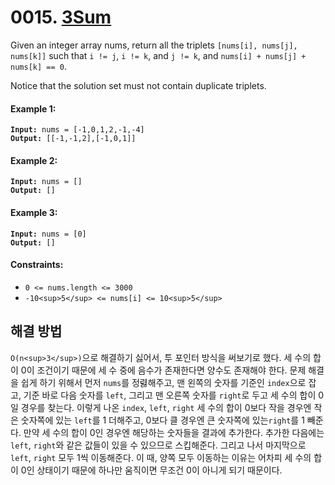# 0015. [3Sum](https://leetcode.com/problems/3sum/)

Given an integer array nums, return all the triplets `[nums[i], nums[j], nums[k]]` such that `i != j`, `i != k`, and `j != k`, and `nums[i] + nums[j] + nums[k] == 0`.

Notice that the solution set must not contain duplicate triplets.

#### Example 1:

<pre><code><strong>Input:</strong> nums = [-1,0,1,2,-1,-4]
<strong>Output:</strong> [[-1,-1,2],[-1,0,1]]</code></pre>

#### Example 2:

<pre><code><strong>Input:</strong> nums = []
<strong>Output:</strong> []</code></pre>

#### Example 3:

<pre><code><strong>Input:</strong> nums = [0]
<strong>Output:</strong> []</code></pre>

#### Constraints:

- `0 <= nums.length <= 3000`
- `-10<sup>5</sup> <= nums[i] <= 10<sup>5</sup>`

## 해결 방법

`O(n<sup>3</sup>)`으로 해결하기 싫어서, 투 포인터 방식을 써보기로 했다. 세 수의 합이 0이 조건이기 때문에 세 수 중에 음수가 존재한다면 양수도 존재해야 한다. 문제 해결을 쉽게 하기 위해서 먼저 `nums`를 정렳해주고, 맨 왼쪽의 숫자를 기준인 `index`으로 잡고, 기준 바로 다음 숫자를 `left`, 그리고 맨 오른쪽 숫자를 `right`로 두고 세 수의 합이 0일 경우를 찾는다. 이렇게 나온 `index`, `left`, `right` 세 수의 합이 0보다 작을 경우엔 작은 숫자쪽에 있는 `left`를 1 더해주고, 0보다 클 경우엔 큰 숫자쪽에 있는`right`를 1 빼준다. 만약 세 수의 합이 0인 경우엔 해당하는 숫자들을 결과에 추가한다. 추가한 다음에는 `left`, `right`와 같은 값들이 있을 수 있으므로 스킵해준다. 그리고 나서 마지막으로 `left`, `right` 모두 1씩 이동해준다. 이 때, 양쪽 모두 이동하는 이유는 어차피 세 수의 합이 0인 상태이기 때문에 하나만 움직이면 무조건 0이 아니게 되기 때문이다.
